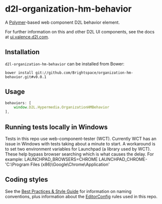 # d2l-organization-hm-behavior

A [Polymer](https://www.polymer-project.org/1.0/)-based web component D2L behavior element.

For further information on this and other D2L UI components, see the docs at [ui.valence.d2l.com](http://ui.valence.d2l.com/).

## Installation

`d2l-organization-hm-behavior` can be installed from Bower:
```shell
bower install git://github.com/Brightspace/organization-hm-behavior.git#v0.0.1
```

## Usage
```js
behaviors: [
	window.D2L.Hypermedia.OrganizationHMBehavior
],
```

## Running tests locally in Windows

Tests in this repo use web-component-tester (WCT). Currently WCT has an issue in Windows with tests taking about a minute to start.  A workaround is to set two environment variables for Launchpad (a library used by WCT).  These help bypass browser searching which is what causes the delay.  For example:
LAUNCHPAD_BROWSERS=CHROME
LAUNCHPAD_CHROME-'C:\Program Files (x86)\Google\Chrome\Application'

## Coding styles

See the [Best Practices & Style Guide](https://github.com/Brightspace/valence-ui-docs/wiki/Best-Practices-&-Style-Guide) for information on naming conventions, plus information about the [EditorConfig](http://editorconfig.org) rules used in this repo.
